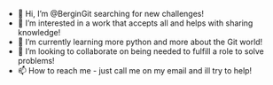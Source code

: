 - 👋 Hi, I’m @BerginGit searching for new challenges!
- 👀 I’m interested in a work that accepts all and helps with sharing knowledge! 
- 🌱 I’m currently learning more python and more about the Git world!
- 💞️ I’m looking to collaborate on being needed to fulfill a role to solve problems!
- 📫 How to reach me - just call me on my email and ill try to help!

<!---
BerginGit/BerginGit is a ✨ special ✨ repository because its `README.md` (this file) appears on your GitHub profile.
You can click the Preview link to take a look at your changes.
--->
